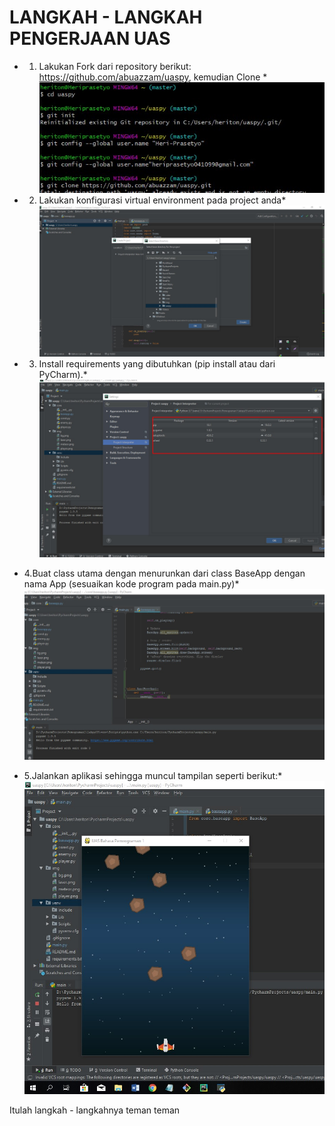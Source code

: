 
# LANGKAH - LANGKAH PENGERJAAN UAS

* 1. Lakukan Fork dari repository berikut: https://github.com/abuazzam/uaspy, kemudian
Clone *
![GitHub Logo](img.jpg)

* 2. Lakukan konfigurasi virtual environment pada project anda*
![GitHub Logo](img1.jpg)

* 3. Install requirements yang dibutuhkan (pip install atau dari PyCharm).*
![GitHub Logo](img6.jpg)

* 4.Buat class utama dengan menurunkan dari class BaseApp dengan nama App (sesuaikan kode
program pada main.py)*
![GitHub Logo](img3.jpg)

* 5.Jalankan aplikasi sehingga muncul tampilan seperti berikut:*
![GitHub Logo](img5.jpg)

Itulah langkah - langkahnya teman teman
